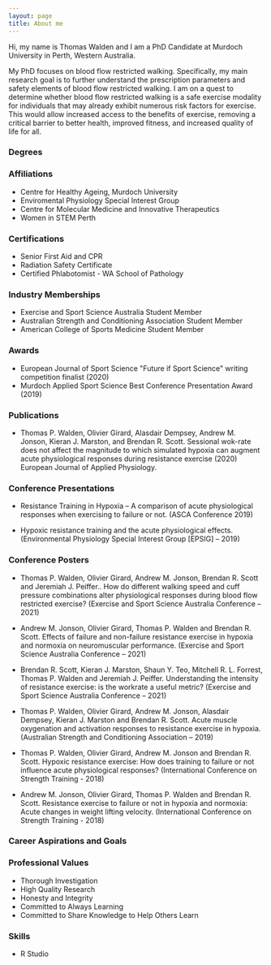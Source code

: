 ```yaml
---
layout: page
title: About me
---
```


Hi, my name is Thomas Walden and I am a PhD Candidate at Murdoch University in Perth, Western Australia.

My PhD focuses on blood flow restricted walking. Specifically, my main research goal is to further understand the prescription parameters and safety elements of blood flow restricted walking. I am on a quest to determine whether blood flow restricted walking is a safe exercise modality for individuals that may already exhibit numerous risk factors for exercise. This would allow increased access to the benefits of exercise, removing a critical barrier to better health, improved fitness, and increased quality of life for all.

### Degrees

### Affiliations
 - Centre for Healthy Ageing, Murdoch University
 - Enviromental Physiology Special Interest Group
 - Centre for Molecular Medicine and Innovative Therapeutics
 - Women in STEM Perth
  
### Certifications
 - Senior First Aid and CPR
 - Radiation Safety Certificate
 - Certified Phlabotomist - WA School of Pathology

### Industry Memberships
 - Exercise and Sport Science Australia Student Member
 - Australian Strength and Conditioning Association Student Member
 - American College of Sports Medicine Student Member

### Awards
 - European Journal of Sport Science "Future if Sport Science" writing competition finalist (2020)
 - Murdoch Applied Sport Science Best Conference Presentation Award (2019)

### Publications
 - Thomas P. Walden, Olivier Girard, Alasdair Dempsey, Andrew M. Jonson, Kieran J. Marston, and Brendan R. Scott. Sessional wok-rate does not affect the magnitude to which simulated hypoxia can augment acute physiological responses during resistance exercise (2020) European Journal of Applied Physiology.

### Conference Presentations
 - Resistance Training in Hypoxia – A comparison of acute physiological responses when exercising to failure or not. (ASCA Conference 2019)
 
 - Hypoxic resistance training and the acute physiological effects. (Environmental Physiology Special Interest Group [EPSIG] – 2019)
 
### Conference Posters
 - Thomas P. Walden, Olivier Girard, Andrew M. Jonson, Brendan R. Scott and Jeremiah J. Peiffer.. How do different walking speed and cuff pressure combinations alter physiological responses during blood flow restricted exercise? (Exercise and Sport Science Australia Conference – 2021)
 
 - Andrew M. Jonson, Olivier Girard, Thomas P. Walden and Brendan R. Scott. Effects of failure and non-failure resistance exercise in hypoxia and normoxia on neuromuscular performance. (Exercise and Sport Science Australia Conference – 2021)

 - Brendan R. Scott, Kieran J. Marston, Shaun Y. Teo, Mitchell R. L. Forrest, Thomas P. Walden and Jeremiah J. Peiffer. Understanding the intensity of resistance exercise: is the workrate a useful metric? (Exercise and Sport Science Australia Conference – 2021)

 - Thomas P. Walden, Olivier Girard, Andrew M. Jonson, Alasdair Dempsey, Kieran J. Marston and Brendan R. Scott. Acute muscle oxygenation and activation responses to resistance exercise in hypoxia. (Australian Strength and Conditioning Association – 2019)
 
 - Thomas P. Walden, Olivier Girard, Andrew M. Jonson and Brendan R. Scott. Hypoxic resistance exercise: How does training to failure or not influence acute physiological responses? (International Conference on Strength Training - 2018)
 
 - Andrew M. Jonson, Olivier Girard, Thomas P. Walden and Brendan R. Scott. Resistance exercise to failure or not in hypoxia and normoxia: Acute changes in weight lifting velocity. (International Conference on Strength Training - 2018)

### Career Aspirations and Goals

### Professional Values
 - Thorough Investigation
 - High Quality Research
 - Honesty and Integrity
 - Committed to Always Learning
 - Committed to Share Knowledge to Help Others Learn

### Skills
 - R Studio




